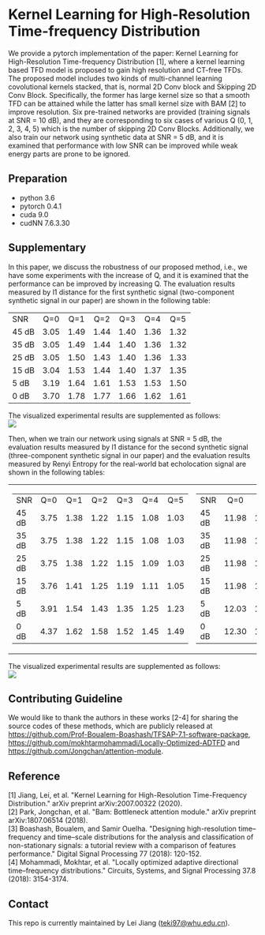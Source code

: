 # Kernel Learning for High-Resolution Time-frequency Distribution
We provide a pytorch implementation of the paper: Kernel Learning for High-Resolution Time-frequency Distribution [1], where a kernel learning based TFD model is proposed to gain high resolution and CT-free TFDs. The proposed model includes two kinds of multi-channel learning covolutional kernels stacked, that is, normal 2D Conv block and Skipping 2D Conv Block. Specifically, the former has large kernel size so that a smooth TFD can be attained while the latter has small kernel size with BAM [2] to improve resolution. Six pre-trained networks are provided (training signals at SNR = 10 dB), and they are corresponding to six cases of various Q (0, 1, 2, 3, 4, 5) which is the number of skipping 2D Conv Blocks. Additionally, we also train our network using synthetic data at SNR = 5 dB, and it is examined that performance with low SNR can be improved while weak energy parts are prone to be ignored.

## Preparation
- python 3.6
- pytorch 0.4.1
- cuda 9.0
- cudNN 7.6.3.30

## Supplementary
In this paper, we discuss the robustness of our proposed method, i.e., we have some experiments with the increase of Q, and it is examined that the performance can be improved by increasing Q. 
The evaluation results measured by l1 distance for the first synthetic signal (two-component synthetic signal in our paper) are shown in the following table: 
<table>
<tr>
  <td align="left">SNR</td>
  <td align="center">Q=0</td>
  <td align="center">Q=1</td>
  <td align="center">Q=2</td>
  <td align="center">Q=3</td>
  <td align="center">Q=4</td>
  <td align="center">Q=5</td>
</tr>
<tr>
   <td align="left">45 dB</td>
  <td align="center">3.05</td>
  <td align="center">1.49</td>
  <td align="center">1.44</td>
  <td align="center">1.40</td>
  <td align="center">1.36</td>
  <td align="center">1.32</td>
</tr>
<tr>
  <td align="left">35 dB</td>
  <td align="center">3.05</td>
  <td align="center">1.49</td>
  <td align="center">1.44</td>
  <td align="center">1.40</td>
  <td align="center">1.36</td>
  <td align="center">1.32</td>
</tr>
<tr>
  <td align="left">25 dB</td>
  <td align="center">3.05</td>
  <td align="center">1.50</td>
  <td align="center">1.43</td>
  <td align="center">1.40</td>
  <td align="center">1.36</td>
  <td align="center">1.33</td>
</tr>
<tr>
  <td align="left">15 dB</td>
  <td align="center">3.04</td>
  <td align="center">1.53</td>
  <td align="center">1.44</td>
  <td align="center">1.40</td>
  <td align="center">1.37</td>
  <td align="center">1.35</td>
</tr>
<tr>
  <td align="left">5 dB</td>
  <td align="center">3.19</td>
  <td align="center">1.64</td>
  <td align="center">1.61</td>
  <td align="center">1.53</td>
  <td align="center">1.53</td>
  <td align="center">1.50</td>
</tr>
<tr>
  <td align="left">0 dB</td>
  <td align="center">3.70</td>
  <td align="center">1.78</td>
  <td align="center">1.77</td>
  <td align="center">1.66</td>
  <td align="center">1.62</td>
  <td align="center">1.61</td>
</tr>
</table>

The visualized experimental results are supplemented as follows:  
![](https://github.com/teki97/kernel-learning-time-frequency-distribution/blob/main/supplemet_1.jpg)

Then, when we train our network using signals at SNR = 5 dB, the evaluation results measured by l1 distance for the second synthetic signal (three-component synthetic signal in our paper) and the evaluation results measured by Renyi Entropy for the real-world bat echolocation signal are shown in the following tables:
<table>
  <tr>
    <td>
    <table>
<tr>
  <td align="left">SNR</td>
  <td align="center">Q=0</td>
  <td align="center">Q=1</td>
  <td align="center">Q=2</td>
  <td align="center">Q=3</td>
  <td align="center">Q=4</td>
  <td align="center">Q=5</td>
</tr>
<tr>
   <td align="left">45 dB</td>
  <td align="center">3.75</td>
  <td align="center">1.38</td>
  <td align="center">1.22</td>
  <td align="center">1.15</td>
  <td align="center">1.08</td>
  <td align="center">1.03</td>
</tr>
<tr>
  <td align="left">35 dB</td>
  <td align="center">3.75</td>
  <td align="center">1.38</td>
  <td align="center">1.22</td>
  <td align="center">1.15</td>
  <td align="center">1.08</td>
  <td align="center">1.03</td>
</tr>
<tr>
  <td align="left">25 dB</td>
  <td align="center">3.75</td>
  <td align="center">1.38</td>
  <td align="center">1.22</td>
  <td align="center">1.15</td>
  <td align="center">1.09</td>
  <td align="center">1.03</td>
</tr>
<tr>
  <td align="left">15 dB</td>
  <td align="center">3.76</td>
  <td align="center">1.41</td>
  <td align="center">1.25</td>
  <td align="center">1.19</td>
  <td align="center">1.11</td>
  <td align="center">1.05</td>
</tr>
<tr>
  <td align="left">5 dB</td>
  <td align="center">3.91</td>
  <td align="center">1.54</td>
  <td align="center">1.43</td>
  <td align="center">1.35</td>
  <td align="center">1.25</td>
  <td align="center">1.23</td>
</tr>
<tr>
  <td align="left">0 dB</td>
  <td align="center">4.37</td>
  <td align="center">1.62</td>
  <td align="center">1.58</td>
  <td align="center">1.52</td>
  <td align="center">1.45</td>
  <td align="center">1.49</td>
</tr>
</table>
      </td>
    <td>
          <table>
<tr>
  <td align="left">SNR</td>
  <td align="center">Q=0</td>
  <td align="center">Q=1</td>
  <td align="center">Q=2</td>
  <td align="center">Q=3</td>
  <td align="center">Q=4</td>
  <td align="center">Q=5</td>
</tr>
<tr>
   <td align="left">45 dB</td>
  <td align="center">11.98</td>
  <td align="center">10.71</td>
  <td align="center">10.63</td>
  <td align="center">10.42</td>
  <td align="center">10.17</td>
  <td align="center">10.16</td>
</tr>
<tr>
  <td align="left">35 dB</td>
  <td align="center">11.98</td>
  <td align="center">10.71</td>
  <td align="center">10.63</td>
  <td align="center">10.42</td>
  <td align="center">10.17</td>
  <td align="center">10.16</td>
</tr>
<tr>
  <td align="left">25 dB</td>
  <td align="center">11.98</td>
  <td align="center">10.71</td>
  <td align="center">10.63</td>
  <td align="center">10.41</td>
  <td align="center">10.17</td>
  <td align="center">10.16</td>
</tr>
<tr>
  <td align="left">15 dB</td>
  <td align="center">11.98</td>
  <td align="center">10.70</td>
  <td align="center">10.60</td>
  <td align="center">10.40</td>
  <td align="center">10.16</td>
  <td align="center">10.16</td>
</tr>
<tr>
  <td align="left">5 dB</td>
  <td align="center">12.03</td>
  <td align="center">10.50</td>
  <td align="center">10.36</td>
  <td align="center">10.36</td>
  <td align="center">10.34</td>
  <td align="center">10.44</td>
</tr>
<tr>
  <td align="left">0 dB</td>
  <td align="center">12.30</td>
  <td align="center">10.47</td>
  <td align="center">10.33</td>
  <td align="center">10.48</td>
  <td align="center">10.48</td>
  <td align="center">10.65</td>
</tr>
</table>
      </td>
    </tr>
  </table>
  
The visualized experimental results are supplemented as follows:    
![](https://github.com/teki97/kernel-learning-time-frequency-distribution/blob/main/supplemet_2.jpg)

## Contributing Guideline
We would like to thank the authors in these works [2-4] for sharing the source codes of these methods, which are publicly released at https://github.com/Prof-Boualem-Boashash/TFSAP-7.1-software-package, https://github.com/mokhtarmohammadi/Locally-Optimized-ADTFD and https://github.com/Jongchan/attention-module.
## Reference
[1] Jiang, Lei, et al. "Kernel Learning for High-Resolution Time-Frequency Distribution." arXiv preprint arXiv:2007.00322 (2020).  
[2] Park, Jongchan, et al. "Bam: Bottleneck attention module." arXiv preprint arXiv:1807.06514 (2018).  
[3] Boashash, Boualem, and Samir Ouelha. "Designing high-resolution time–frequency and time–scale distributions for the analysis and classification of non-stationary signals: a tutorial review with a comparison of features performance." Digital Signal Processing 77 (2018): 120-152.  
[4] Mohammadi, Mokhtar, et al. "Locally optimized adaptive directional time–frequency distributions." Circuits, Systems, and Signal Processing 37.8 (2018): 3154-3174.  
## Contact
This repo is currently maintained by Lei Jiang (teki97@whu.edu.cn).
